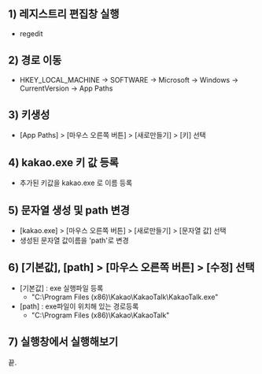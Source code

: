 
## 1) 레지스트리 편집창 실행
- regedit

## 2) 경로 이동
- HKEY_LOCAL_MACHINE → SOFTWARE → Microsoft → Windows → CurrentVersion → App Paths

## 3) 키생성
- [App Paths]  > [마우스 오른쪽 버튼] > [새로만들기] > [키] 선택

## 4)  kakao.exe 키 값 등록
- 추가된 키값을 kakao.exe 로 이름 등록

## 5) 문자열 생성 및 path 변경
- [kakao.exe]  > [마우스 오른쪽 버튼] > [새로만들기] > [문자열 값] 선택
- 생성된 문자열 값이름을 'path'로 변경 

## 6) [기본값], [path]  > [마우스 오른쪽 버튼] > [수정] 선택
- [기본값] : exe 실행파일 등록
    - "C:\Program Files (x86)\Kakao\KakaoTalk\KakaoTalk.exe"
- [path] : exe파일이 위치해 있는 경로등록 
    - "C:\Program Files (x86)\Kakao\KakaoTalk"

## 7) 실행창에서 실행해보기

끝.